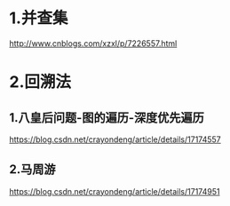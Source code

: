 # 1.并查集
  http://www.cnblogs.com/xzxl/p/7226557.html
# 2.回溯法
## 1.八皇后问题-图的遍历-深度优先遍历
   https://blog.csdn.net/crayondeng/article/details/17174557
## 2.马周游
   https://blog.csdn.net/crayondeng/article/details/17174951  
